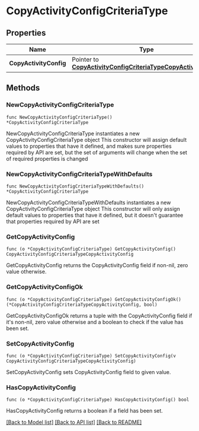 # CopyActivityConfigCriteriaType

## Properties

Name | Type | Description | Notes
------------ | ------------- | ------------- | -------------
**CopyActivityConfig** | Pointer to [**CopyActivityConfigCriteriaTypeCopyActivityConfig**](CopyActivityConfigCriteriaTypeCopyActivityConfig.md) |  | [optional] 

## Methods

### NewCopyActivityConfigCriteriaType

`func NewCopyActivityConfigCriteriaType() *CopyActivityConfigCriteriaType`

NewCopyActivityConfigCriteriaType instantiates a new CopyActivityConfigCriteriaType object
This constructor will assign default values to properties that have it defined,
and makes sure properties required by API are set, but the set of arguments
will change when the set of required properties is changed

### NewCopyActivityConfigCriteriaTypeWithDefaults

`func NewCopyActivityConfigCriteriaTypeWithDefaults() *CopyActivityConfigCriteriaType`

NewCopyActivityConfigCriteriaTypeWithDefaults instantiates a new CopyActivityConfigCriteriaType object
This constructor will only assign default values to properties that have it defined,
but it doesn't guarantee that properties required by API are set

### GetCopyActivityConfig

`func (o *CopyActivityConfigCriteriaType) GetCopyActivityConfig() CopyActivityConfigCriteriaTypeCopyActivityConfig`

GetCopyActivityConfig returns the CopyActivityConfig field if non-nil, zero value otherwise.

### GetCopyActivityConfigOk

`func (o *CopyActivityConfigCriteriaType) GetCopyActivityConfigOk() (*CopyActivityConfigCriteriaTypeCopyActivityConfig, bool)`

GetCopyActivityConfigOk returns a tuple with the CopyActivityConfig field if it's non-nil, zero value otherwise
and a boolean to check if the value has been set.

### SetCopyActivityConfig

`func (o *CopyActivityConfigCriteriaType) SetCopyActivityConfig(v CopyActivityConfigCriteriaTypeCopyActivityConfig)`

SetCopyActivityConfig sets CopyActivityConfig field to given value.

### HasCopyActivityConfig

`func (o *CopyActivityConfigCriteriaType) HasCopyActivityConfig() bool`

HasCopyActivityConfig returns a boolean if a field has been set.


[[Back to Model list]](../README.md#documentation-for-models) [[Back to API list]](../README.md#documentation-for-api-endpoints) [[Back to README]](../README.md)


